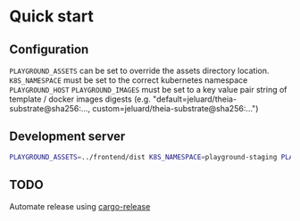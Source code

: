 # Quick start

## Configuration

`PLAYGROUND_ASSETS` can be set to override the assets directory location.
`K8S_NAMESPACE` must be set to the correct kubernetes namespace
`PLAYGROUND_HOST` 
`PLAYGROUND_IMAGES` must be set to a key value pair string of template / docker images digests (e.g. "default=jeluard/theia-substrate@sha256:..., custom=jeluard/theia-substrate@sha256:...")

## Development server

```bash
PLAYGROUND_ASSETS=../frontend/dist K8S_NAMESPACE=playground-staging PLAYGROUND_HOST=localhost PLAYGROUND_IMAGES="" cargo run
```

## TODO

Automate release using [cargo-release](https://github.com/sunng87/cargo-release)